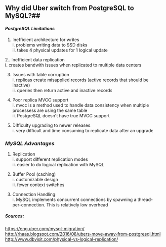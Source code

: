 ## Why did Uber switch from PostgreSQL to MySQL?##  


#### *PostgreSQL Limitations*  

1. Inefficient architecture for writes  
  i.  problems writing data to SSD disks  
  ii. takes 4 physical updates for 1 logical update  

2.. Inefficient data replication  
  i.  creates bandwith issues when replicated to multiple data centers  

3. Issues with table corruption  
  i.  replicas create misapplied records (active records that should be inactive)  
  ii. queries then return active and inactive records  

4. Poor replica MVCC support  
  i.  mvcc is a method used to handle data consistency when multiple processess are using the same table  
  ii. PostgreSQL doesn't have true MVCC support  

5. Difficulty upgrading to newer releases  
  i.  very difficult and time consuming to replicate data after an upgrade


### *MySQL Advantages*  

1. Replication  
  i.  support different replication modes  
  ii. easier to do logical replication with MySQL  

2. Buffer Pool (caching)  
  i.  customizable design  
  ii. fewer context switches  

3. Connection Handling  
  i.  MySQL implements concurrent connections by spawning a thread-per-connection. This is relatively low overhead  


##### *Sources:*  
<https://eng.uber.com/mysql-migration/>  
<http://rhaas.blogspot.com/2016/08/ubers-move-away-from-postgresql.html>  
<http://www.dbvisit.com/physical-vs-logical-replication/>  